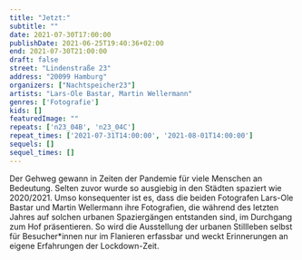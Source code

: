 ```yaml
---
title: "Jetzt:"
subtitle: ""
date: 2021-07-30T17:00:00
publishDate: 2021-06-25T19:40:36+02:00
end: 2021-07-30T21:00:00
draft: false
street: "Lindenstraße 23"
address: "20099 Hamburg"
organizers: ["Nachtspeicher23"]
artists: "Lars-Ole Bastar, Martin Wellermann"
genres: ['Fotografie']
kids: []
featuredImage: ""
repeats: ['n23_04B', 'n23_04C']
repeat_times: ['2021-07-31T14:00:00', '2021-08-01T14:00:00']
sequels: []
sequel_times: []
---
```


Der Gehweg gewann in Zeiten der Pandemie für viele Menschen an Bedeutung. Selten zuvor wurde so ausgiebig in den Städten spaziert wie 2020/2021. Umso konsequenter ist es, dass die beiden Fotografen Lars-Ole Bastar und Martin Wellermann ihre Fotografien, die während des letzten Jahres auf solchen urbanen Spaziergängen entstanden sind, im Durchgang zum Hof präsentieren. So wird die Ausstellung der urbanen Stillleben selbst für Besucher\*innen nur im Flanieren erfassbar und weckt Erinnerungen an eigene Erfahrungen der Lockdown-Zeit.
